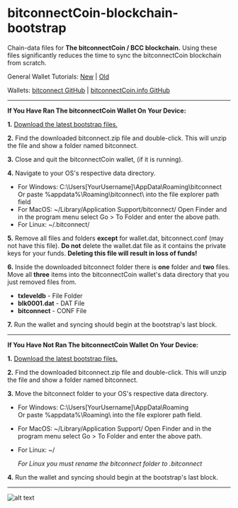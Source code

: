 # bitconnectCoin-blockchain-bootstrap

Chain-data files for **The bitconnectCoin / BCC blockchain.** Using these files significantly reduces the time to sync the bitconnectCoin blockchain from scratch.

General Wallet Tutorials: [New](https://youtu.be/RTieeNXGNrE) | [Old](https://youtu.be/OFPNmYAQYdw)

Wallets:
[bitconnect GitHub](https://github.com/bitconnectcoin/bitconnectcoin/tree/master/setup) | [bitconnectCoin.info GitHub](https://github.com/bitconnectcoininfo/bitconnectcoin/releases)

---

**If You Have Ran The bitconnectCoin Wallet On Your Device:**

**1.** [Download the latest bootstrap files.](https://github.com/bitconnectCore/bitconnectCoin-blockchain-bootstrap/releases)

**2.** Find the downloaded bitconnect.zip file and double-click. This will unzip the file and show a folder named bitconnect.

**3.** Close and quit the bitconnectCoin wallet, (if it is running).

**4.** Navigate to your OS's respective data directory.

* For Windows: C:\Users\[YourUsername]\AppData\Roaming\bitconnect\
Or paste %appdata%\Roaming\bitconnect\ into the file explorer path field
* For MacOS: ~/Library/Application Support/bitconnect/
Open Finder and in the program menu select Go > To Folder and enter the above path.
* For Linux: ~/.bitconnect/

**5.** Remove all files and folders **except** for wallet.dat, bitconnect.conf (may not have this file).
**Do not** delete the wallet.dat file as it contains the private keys for your funds. **Deleting this file will result in loss of funds!**

**6.** Inside the downloaded bitconnect folder there is **one** folder and **two** files. Move all **three** items into the bitconnectCoin wallet's data directory that you just removed files from.
* **txleveldb**   - File Folder
* **blk0001.dat** - DAT File
* **bitconnect**  - CONF File

**7.** Run the wallet and syncing should begin at the bootstrap's last block.

---

**If You Have Not Ran The bitconnectCoin Wallet On Your Device:**

**1.** [Download the latest bootstrap files.](https://github.com/bitconnectCore/bitconnectCoin-blockchain-bootstrap/releases)

**2.** Find the downloaded bitconnect.zip file and double-click. This will unzip the file and show a folder named bitconnect.

**3.** Move the bitconnect folder to your OS's respective data directory.

* For Windows: C:\Users\[YourUsername]\AppData\Roaming\
Or paste %appdata%\Roaming\ into the file explorer path field.
* For MacOS: ~/Library/Application Support/
Open Finder and in the program menu select Go > To Folder and enter the above path.
* For Linux: ~/
     
    *For Linux you must rename the bitconnect folder to .bitconnect*

**4.** Run the wallet and syncing should begin at the bootstrap's last block.

---

![alt text](https://static.wixstatic.com/media/28f073_4f483842f4bd4586ab222d2764cfca17~mv2.png/v1/fill/w_1046,h_1042/Waves.PNG.png "Coming In Waves")
